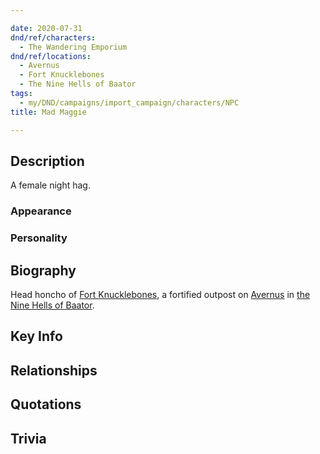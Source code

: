 ```yaml
---

date: 2020-07-31
dnd/ref/characters:
  - The Wandering Emporium
dnd/ref/locations:
  - Avernus
  - Fort Knucklebones
  - The Nine Hells of Baator
tags:
  - my/DND/campaigns/import_campaign/characters/NPC
title: Mad Maggie

---
```


## Description

A female night hag.

### Appearance

### Personality

## Biography

Head honcho of [Fort Knucklebones](/dnd/locations/fort-knucklebones), a fortified outpost on [Avernus](/dnd/locations/avernus) in [the Nine Hells of Baator](/dnd/locations/the-nine-hells-of-baator).

## Key Info

## Relationships

## Quotations

## Trivia

